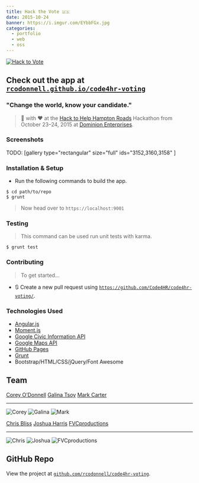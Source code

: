 ```yaml
---
title: Hack the Vote 🇺🇸
date: 2015-10-24
banner: https://i.imgur.com/EYbbFGx.jpg
categories:
  - portfolio
  - web
  - oss
---
```


[![Hack to Vote](https://rcodonnell.github.io/code4hr-voting/src/img/favicons/favicon-114.png)](https://rcodonnell.github.io/code4hr-voting/ "Hack to Vote")

## Check out the app at [`rcodonnell.github.io/code4hr-voting`](https://rcodonnell.github.io/code4hr-voting/)

### "Change the world, know your candidate."

> 🔨 with ♥️ at the [Hack to Help Hampton Roads](https://hackathon.dominionenterprises.com/ "Hack to Help Hampton Roads") Hackathon from October 23–24, 2015 at [Dominion Enterprises](https://www.dominionenterprises.com/ "DE").

### Screenshots

TODO: [gallery type="rectangular" size="full" ids="3152,3160,3158" ]

### Installation & Setup

* Run the following commands to build the app.

<!-- -->

    $ cd path/to/repo
    $ grunt

> Now head over to `https://localhost:9001`

### Testing

> This command can be used run unit tests with karma.

    $ grunt test

### Contributing

> To get started…

* 🔃 Create a new pull request using [`https://github.com/Code4HR/code4hr-voting/`](https://github.com/Code4HR/code4hr-voting).

### Technologies Used

* [Angular.js](https://angularjs.org/)
* [Moment.js](https://momentjs.com/)
* [Google Civic Information API](https://developers.google.com/civic-information/?hl=en)
* [Google Maps API](https://developers.google.com/maps/?hl=en)
* [GitHub Pages](https://pages.github.com/)
* [Grunt](https://gruntjs.com/)
* Bootstrap/HTML/CSS/jQuery/Font Awesome

## Team

[Corey O’Donnell](https://github.com/rcodonnell) [Galina Tsoy](https://github.com/gtsoy454) [Mark Carter](https://github.com/mark4carter)

---

![Corey](https://avatars0.githubusercontent.com/u/10536895?v=3&s=460) ![Galina](https://avatars0.githubusercontent.com/u/13660440?v=3&s=460) ![Mark](https://avatars2.githubusercontent.com/u/6766137?v=3&s=460)

[Chris Bliss](https://github.com/thecbliss) [Joshua Harris](https://www.joshuajharris.com/) [FVCproductions](https://fvcproductions.com)

---

![Chris](https://avatars3.githubusercontent.com/u/9258699?v=3&s=460) ![Joshua](https://avatars2.githubusercontent.com/u/10967744?v=3&s=460) ![FVCproductions](https://avatars1.githubusercontent.com/u/4284691?v=3&s=460)

## GitHub Repo

View the project at [`github.com/rcodonnell/code4hr-voting`](https://github.com/rcodonnell/code4hr-voting "Hack2Vote").
